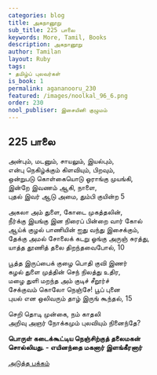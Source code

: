 ```yaml
---
categories: blog
title: அகநானூறு
sub_title: 225 பாலை
keywords: More, Tamil, Books
description: அகநானூறு
author: Tamilan
layout: Ruby
tags:
- தமிழ்ப் புலவர்கள்
is_book: 1
permalink: agananooru_230
featured: /images/noolkal_96_6.png
order: 230
nool_publiser: இசையினி குழுமம்
---
```



## 225 பாலை

அன்பும், மடனும், சாயலும், இயல்பும்,  
என்பு நெகிழ்க்கும் கிளவியும், பிறவும்,  
ஒன்றுபடு கொள்கையொடு ஓராங்கு முயங்கி,  
இன்றே இவணம் ஆகி, நாளை,  
புதல் இவர் ஆடு அமை, தும்பி குயின்ற 5

அகலா அம் துளை, கோடை முகத்தலின்,  
நீர்க்கு இயங்கு இன நிரைப் பின்றை வார் கோல்  
ஆய்க் குழல் பாணியின் ஐது வந்து இசைக்கும்,  
தேக்கு அமல் சோலைக் கடறு ஓங்கு அருஞ் சுரத்து,  
யாத்த தூணித் தலை திறந்தவைபோல், 10

பூத்த இருப்பைக் குழை பொதி குவி இணர்  
கழல் துளை முத்தின் செந் நிலத்து உதிர,  
மழை துளி மறந்த அம் குடிச் சீறூர்ச்  
சேக்குவம் கொலோ நெஞ்சே! பூப் புனை  
புயல் என ஒலிவரும் தாழ் இருங் கூந்தல், 15

செறி தொடி முன்கை, நம் காதலி  
அறிவு அஞர் நோக்கமும் புலவியும் நினைந்தே?

**பொருள் கடைக்கூட்டிய நெஞ்சிற்குத் தலைமகன்  
சொல்லியது. - எயினந்தை மகனார் இளங்கீரனார்**

[அடுத்த பக்கம்](agananooru_231)